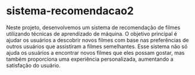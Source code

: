 # sistema-recomendacao2

Neste projeto, desenvolvemos um sistema de recomendação de filmes utilizando técnicas de aprendizado de máquina.
O objetivo principal é ajudar os usuários a descobrir novos filmes com base nas preferências de outros usuários que assistiram a filmes semelhantes. Esse sistema não só ajuda os usuários a encontrar novos filmes que eles possam gostar, mas também proporciona uma experiência personalizada, aumentando a satisfação do usuário.